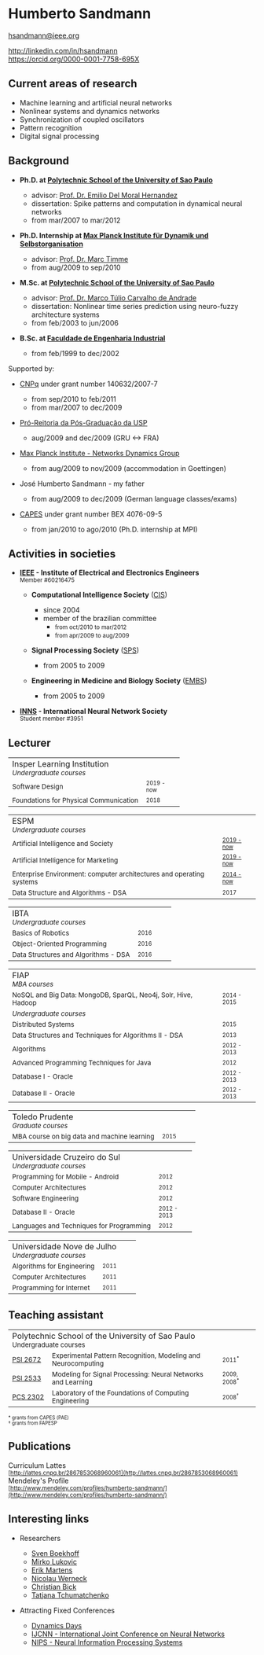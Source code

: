 # Humberto Sandmann

[hsandmann@ieee.org](mailto:hsandmann@ieee.org)<br/>

<a href="http://linkedin.com/in/hsandmann" target="_blank">http://linkedin.com/in/hsandmann</a><br>
<a href="https://orcid.org/0000-0001-7758-695X" target="_blank">https://orcid.org/0000-0001-7758-695X</a><br>

## Current areas of research

- Machine learning and artificial neural networks
- Nonlinear systems and dynamics networks
- Synchronization of coupled oscillators
- Pattern recognition
- Digital signal processing

## Background

- **Ph.D. at [Polytechnic School of the University of Sao Paulo](http://ppgee.poli.usp.br/)**
  - advisor: [Prof. Dr. Emilio Del Moral Hernandez](http://www.lsi.usp.br/~emilio/)
  - dissertation: Spike patterns and computation in dynamical neural networks
  - from mar/2007 to mar/2012

- **Ph.D. Internship at [Max Planck Institute für Dynamik und Selbstorganisation](http://www.nld.ds.mpg.de/)**
  - advisor: [Prof. Dr. Marc Timme](https://www.ds.mpg.de/person/20494/3509782)
  - from aug/2009 to sep/2010

- **M.Sc. at [Polytechnic School of the University of Sao Paulo](http://ppgee.poli.usp.br/)**
  - advisor: [Prof. Dr. Marco Túlio Carvalho de Andrade](http://www.lti.pcs.usp.br/~mtulio/)
  - dissertation: Nonlinear time series prediction using neuro-fuzzy architecture systems
  - from feb/2003 to jun/2006

- **B.Sc. at [Faculdade de Engenharia Industrial](http://www.fei.edu.br/)**
  - from feb/1999 to dec/2002

Supported by:
	
- [CNPq](http://www.cnpq.br/) under grant number 140632/2007-7
  - from sep/2010 to feb/2011
  - from mar/2007 to dec/2009

- [Pró-Reitoria da Pós-Graduação da USP](http://www.usp.br/prpg/)
  - aug/2009 and dec/2009 (GRU <-> FRA)

- [Max Planck Institute - Networks Dynamics Group](http://www.mpg.de/)
  - from aug/2009 to nov/2009 (accommodation in Goettingen)

- José Humberto Sandmann - my father
  - from aug/2009 to dec/2009 (German language classes/exams)

- [CAPES](http://www.capes.gov.br/) under grant number BEX 4076-09-5
  - from jan/2010 to ago/2010 (Ph.D. internship at MPI)

## Activities in societies

- **[IEEE](http://www.ieee.org/) - Institute of Electrical and Electronics Engineers**
  <br/><small>Member #60216475</small>

  - **Computational Intelligence Society** ([CIS](http://www.ieee-cis.org/))
    - since 2004
    - member of the brazilian committee
      - <small>from oct/2010 to mar/2012</small>
      - <small>from apr/2009 to aug/2009</small>

  - **Signal Processing Society** ([SPS](http://www.signalprocessingsociety.org/))
    - from 2005 to 2009

  - **Engineering in Medicine and Biology Society** ([EMBS](http://www.embs.org/))
    - from 2005 to 2009

- **[INNS](http://www.inns.org/) - International Neural Network Society**
  <br/><small>Student member #3951</small>

## Lecturer

  <table>
    <tr><td colspan="2">
      Insper Learning Institution
      <br/><small><i>Undergraduate courses</i></small>
    </td></tr>  
    <tr>
      <td><small>Software Design</small></td>
      <td width="60"><small><small>2019 - now</small></small></td>
    </tr>
    <tr>
      <td><small>Foundations for Physical Communication</small></td>
      <td width="60"><small><small>2018</small></small></td>
    </tr>
  </table>

  <table>
    <tr><td colspan="2">
      ESPM
      <br/><small><i>Undergraduate courses</i></small>
    </td></tr>  
    <tr>
      <td><small>Artificial Intelligence and Society</small></td>
      <td width="60"><small><small><a href="/espm.ai.society/" target="_blank">2019 - now</a></small></small></td>
    </tr>
    <tr>
      <td><small>Artificial Intelligence for Marketing</small></td>
      <td width="60"><small><small><a href="/espm.ml/" target="_blank">2019 - now</a></small></small></td>
    </tr>
    <tr>
      <td><small>Enterprise Environment: computer architectures and operating systems</small></td>
      <td width="60"><small><small><a href="/espm.tec.105/" target="_blank">2014 - now</a></small></small></td>
    </tr>
    <tr>
      <td><small>Data Structure and Algorithms - DSA</small></td>
      <td width="60"><small><small>2017</small></small></td>
    </tr>
  </table>

  <table>
    <tr><td colspan="2">
      IBTA
      <br/><small><i>Undergraduate courses</i></small>
    </td></tr>  
    <tr>
      <td><small>Basics of Robotics</small></td>
      <td width="60"><small><small>2016</small></small></td>
    </tr>
    <tr>
      <td><small>Object-Oriented Programming</small></td>
      <td width="60"><small><small>2016</small></small></td>
    </tr>
    <tr>
      <td><small>Data Structures and Algorithms - DSA</small></td>
      <td width="60"><small><small>2016</small></small></td>
    </tr>
  </table>

  <table>
    <tr><td colspan="2">
      FIAP
      <br/><small><i>MBA courses</i></small>
    </td></tr>  
    <tr>
      <td><small>NoSQL and Big Data: MongoDB, SparQL, Neo4j, Solr, Hive, Hadoop</small></td>
      <td width="60"><small><small>2014 - 2015</small></small></td>
    </tr>
    <tr><td colspan="2">
      <small><i>Undergraduate courses</i></small>
    </td></tr>  
    <tr>
      <td><small>Distributed Systems</small></td>
      <td width="60"><small><small>2015</small></small></td>
    </tr>
    <tr>
      <td><small>Data Structures and Techniques for Algorithms II - DSA</small></td>
      <td width="60"><small><small>2013</small></small></td>
    </tr>
    <tr>
      <td><small>Algorithms</small></td>
      <td width="60"><small><small>2012 - 2013</small></small></td>
    </tr>
    <tr>
      <td><small>Advanced Programming Techniques for Java</small></td>
      <td width="60"><small><small>2012</small></small></td>
    </tr>
    <tr>
      <td><small>Database I - Oracle</small></td>
      <td width="60"><small><small>2012 - 2013</small></small></td>
    </tr>
    <tr>
      <td><small>Database II - Oracle</small></td>
      <td width="60"><small><small>2012 - 2013</small></small></td>
    </tr>
  </table>
  
  <table>
    <tr><td colspan="2">
      Toledo Prudente
      <br/><small><i>Graduate courses</i></small>
    </td></tr>  
    <tr>
      <td><small>MBA course on big data and machine learning</small></td>
      <td width="60"><small><small>2015</small></small></td>
    </tr>
  </table>

  <table>
    <tr><td colspan="2">
      Universidade Cruzeiro do Sul
      <br/><small><i>Undergraduate courses</i></small>
    </td></tr>  
    <tr>
      <td><small>Programming for Mobile - Android</small></td>
      <td width="60"><small><small>2012</small></small></td>
    </tr>
    <tr>
      <td><small>Computer Architectures</small></td>
      <td width="60"><small><small>2012</small></small></td>
    </tr>
    <tr>
      <td><small>Software Engineering</small></td>
      <td width="60"><small><small>2012</small></small></td>
    </tr>
    <tr>
      <td><small>Database II - Oracle</small></td>
      <td width="60"><small><small>2012 - 2013</small></small></td>
    </tr>
    <tr>
      <td><small>Languages and Techniques for Programming</small></td>
      <td width="60"><small><small>2012</small></small></td>
    </tr>
  </table>

  <table>
    <tr><td colspan="2">
      Universidade Nove de Julho
      <br/><small><i>Undergraduate courses</i></small>
    </td></tr>  
    <tr>
      <td><small>Algorithms for Engineering</small></td>
      <td width="60"><small><small>2011</small></small></td>
    </tr>
    <tr>
      <td><small>Computer Architectures</small></td>
      <td width="60"><small><small>2011</small></small></td>
    </tr>
    <tr>
      <td><small>Programming for Internet</small></td>
      <td width="60"><small><small>2011</small></small></td>
    </tr>
  </table>

## Teaching assistant

  <table>
    <tr><td colspan="3">
      Polytechnic School of the University of Sao Paulo
      <br/><small>Undergraduate courses</small>
    </td></tr>  
    <tr>
      <td><small><a href="https://uspdigital.usp.br/jupiterweb/obterDisciplina?sgldis=PSI2672" target="_blank">PSI&nbsp;2672</a></small></td>
      <td><small>Experimental Pattern Recognition, Modeling and Neurocomputing</small></td>
      <td width="60"><small><small>2011<sup>*</sup></small></small></td>
    </tr>
    <tr>
      <td><small><a href="https://uspdigital.usp.br/jupiterweb/obterDisciplina?sgldis=PSI2533" target="_blank">PSI&nbsp;2533</a></small></td>
      <td><small>Modeling for Signal Processing: Neural Networks and Learning</small></td>
      <td width="60"><small><small>2009, 2008<sup>*</sup></small></small></td>
    </tr>
    <tr>
      <td><small><a href="https://uspdigital.usp.br/jupiterweb/obterDisciplina?sgldis=PCS2302" target="_blank">PCS&nbsp;2302</a></small></td>
      <td><small>Laboratory of the Foundations of Computing Engineering</small></td>
      <td width="60"><small><small>2008<sup>†</sup></small></small></td>
    </tr>
  </table>
  <small><small>* grants from CAPES (PAE)</small></small><br/>
  <small><small>† grants from FAPESP</small></small>


## Publications

   Curriculum Lattes<br/>
   <small>[http://lattes.cnpq.br/2867853068960061](http://lattes.cnpq.br/2867853068960061)</small><br/>
   Mendeley's Profile<br/>
   <small>[http://www.mendeley.com/profiles/humberto-sandmann/](http://www.mendeley.com/profiles/humberto-sandmann/)</small>

## Interesting links

- Researchers

  - [Sven Boekhoff](http://www.boekhoff.info/)
  - [Mirko Lukovic](https://ifb.ethz.ch/comphys/people/senior-scientists/mirko-lukovic.html)
  - [Erik Martens](http://eam.webhop.net/)
  - [Nicolau Werneck](http://nwerneck.sdf.org/)
  - [Christian Bick](http://www.christianbick.de/)
  - [Tatjana Tchumatchenko](http://www.tchumatchenko.de/)

- Attracting Fixed Conferences

  - [Dynamics Days](http://dynamicsdays.info/)
  - [IJCNN - International Joint Conference on Neural Networks](http://www.ijcnn.org/)
  - [NIPS - Neural Information Processing Systems](http://nips.cc/)
